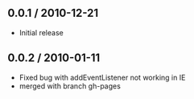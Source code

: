 
0.0.1 / 2010-12-21
------------------

* Initial release



0.0.2 / 2010-01-11
------------------

* Fixed bug with addEventListener not working in IE
* merged with branch gh-pages
